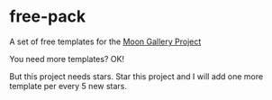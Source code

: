 # free-pack
A set of free templates for the [Moon Gallery Project](https://github.com/Kremlianski/moon-gallery)


You need more templates? OK!

But this project needs stars. Star this project and I will add one more template per every 5 new stars.
